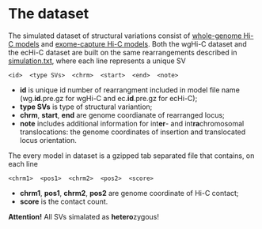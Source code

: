 # The dataset
The simulated dataset of structural variations consist of [whole-genome Hi-C models](https://genedev.bionet.nsc.ru/ftp/by_Project/Charm/wgHi-C/) and [exome-capture Hi-C models](https://genedev.bionet.nsc.ru/ftp/by_Project/Charm/ecHi-C/).
Both the wgHi-C dataset and the ecHi-C dataset are built on the same rearrangements described in [simulation.txt](simulations.txt), where each line represents a unique SV
```
<id>  <type SVs>  <chrm>  <start>  <end>  <note>
```
- **id** is unique id number of rearrangment included in model file name (wg.**id**.pre.gz for wgHi-C and ec.**id**.pre.gz for ecHi-C);
- **type SVs** is type of structural variantion;
- **chrm**, **start**, **end** are genome coordianate of rearranged locus;
- **note** includes additional information for int**er**- and int**ra**chromosomal translocations: the genome coordinates of insertion and translocated locus orientation.

The every model in dataset is a gzipped tab separated file that contains, on each line
```
<chrm1>  <pos1>  <chrm2>  <pos2>  <score>
```
- **chrm1**, **pos1**, **chrm2**, **pos2** are genome coordinate of Hi-C contact;
- **score** is the contact count.

**Attention!** All SVs simalated as **hetero**zygous!
